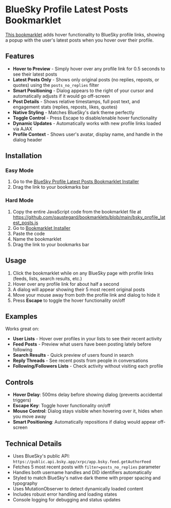 # BlueSky Profile Latest Posts Bookmarklet

[This bookmarklet](https://github.com/oaustegard/bookmarklets/blob/main/bsky_profile_latest_posts.js) adds hover functionality to BlueSky profile links, showing a popup with the user's latest posts when you hover over their profile.

## Features

- **Hover to Preview** - Simply hover over any profile link for 0.5 seconds to see their latest posts
- **Latest Posts Only** - Shows only original posts (no replies, reposts, or quotes) using the `posts_no_replies` filter
- **Smart Positioning** - Dialog appears to the right of your cursor and automatically adjusts if it would go off-screen
- **Post Details** - Shows relative timestamps, full post text, and engagement stats (replies, reposts, likes, quotes)
- **Native Styling** - Matches BlueSky's dark theme perfectly
- **Toggle Control** - Press Escape to disable/enable hover functionality
- **Dynamic Updates** - Automatically works with new profile links loaded via AJAX
- **Profile Context** - Shows user's avatar, display name, and handle in the dialog header

## Installation

### Easy Mode
1. Go to the [BlueSky Profile Latest Posts Bookmarklet Installer](https://austegard.com/bookmarklet-installer.html?bookmarklet=bsky_profile_latest_posts.js)
2. Drag the link to your bookmarks bar

### Hard Mode
1. Copy the entire JavaScript code from the bookmarklet file at https://github.com/oaustegard/bookmarklets/blob/main/bsky_profile_latest_posts.js
2. Go to [Bookmarklet Installer](https://austegard.com/bookmarklet-installer.html)
3. Paste the code
4. Name the bookmarklet
5. Drag the link to your bookmarks bar

## Usage

1. Click the bookmarklet while on any BlueSky page with profile links (feeds, lists, search results, etc.)
2. Hover over any profile link for about half a second
3. A dialog will appear showing their 5 most recent original posts
4. Move your mouse away from both the profile link and dialog to hide it
5. Press **Escape** to toggle the hover functionality on/off

## Examples

Works great on:
- **User Lists** - Hover over profiles in your lists to see their recent activity
- **Feed Posts** - Preview what users have been posting lately before following
- **Search Results** - Quick preview of users found in search
- **Reply Threads** - See recent posts from people in conversations
- **Following/Followers Lists** - Check activity without visiting each profile

## Controls

- **Hover Delay**: 500ms delay before showing dialog (prevents accidental triggers)
- **Escape Key**: Toggle hover functionality on/off
- **Mouse Control**: Dialog stays visible when hovering over it, hides when you move away
- **Smart Positioning**: Automatically repositions if dialog would appear off-screen

## Technical Details

- Uses BlueSky's public API: `https://public.api.bsky.app/xrpc/app.bsky.feed.getAuthorFeed`
- Fetches 5 most recent posts with `filter=posts_no_replies` parameter
- Handles both username handles and DID identifiers automatically
- Styled to match BlueSky's native dark theme with proper spacing and typography
- Uses MutationObserver to detect dynamically loaded content
- Includes robust error handling and loading states
- Console logging for debugging and status updates
